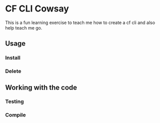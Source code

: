 # CF CLI Cowsay
This is a fun learning exercise to teach me how to create a cf cli and also help teach me go.

## Usage

### Install

### Delete 

## Working with the code

### Testing

### Compile


